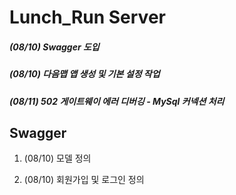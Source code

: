 # Lunch_Run Server

##### (08/10) Swagger 도입

##### (08/10) 다음맵 앱 생성 및 기본 설정 작업

##### (08/11) 502 게이트웨이 에러 디버깅 - MySql 커넥션 처리



## Swagger

1. (08/10) 모델 정의 

2. (08/10) 회원가입 및 로그인 정의
